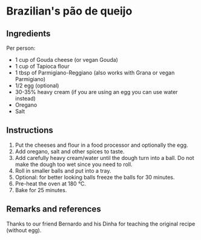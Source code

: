 # Brazilian's pão de queijo

## Ingredients

Per person:

- 1 cup of Gouda cheese (or vegan Gouda)
- 1 cup of Tapioca flour
- 1 tbsp of Parmigiano-Reggiano (also works with Grana or vegan Parmigiano)
- 1/2 egg (optional)
- 30-35% heavy cream (if you are using an egg you can use water instead)
- Oregano
- Salt

## Instructions

1. Put the cheeses and flour in a food processor and optionally the egg.
1. Add oregano, salt and other spices to taste.
1. Add carefully heavy cream/water until the dough turn into a ball. Do not make the dough too wet since you need to roll.
1. Roll in smaller balls and put into a tray.
1. Optional: for better looking balls freeze the balls for 30 minutes.
1. Pre-heat the oven at 180 °C.
1. Bake for 25 minutes.

## Remarks and references

Thanks to our friend Bernardo and his Dinha for teaching the original recipe (without egg).
